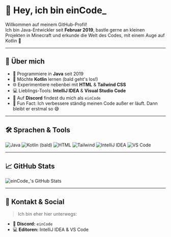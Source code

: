 # 👋 Hey, ich bin einCode_

Willkommen auf meinem GitHub-Profil!  
Ich bin Java-Entwickler seit **Februar 2019**, bastle gerne an kleinen Projekten in Minecraft und erkunde die Welt des Codes, mit einem Auge auf Kotlin 👀

---

## 🚀 Über mich

- 🔨 Programmiere in **Java** seit 2019
- 🎯 Möchte **Kotlin** lernen (bald geht's los!)
- 🌐 Experimentiere nebenbei mit **HTML** & **Tailwind CSS**
- 💻 Lieblings-Tools: **IntelliJ IDEA** & **Visual Studio Code**
- 💬 Auf **Discord** findest du mich als `einCode`
- 🧃 Fun Fact: Ich verbessere ständig meinen Code außer er läuft. Dann bleibt er erstmal so 😅

---

## 🛠️ Sprachen & Tools

![Java](https://img.shields.io/badge/-Java-007396?style=flat&logo=java&logoColor=white)
![Kotlin (bald)](https://img.shields.io/badge/-Kotlin_(soon)-7f52ff?style=flat&logo=kotlin&logoColor=white)
![HTML](https://img.shields.io/badge/-HTML5-e34f26?style=flat&logo=html5&logoColor=white)
![Tailwind](https://img.shields.io/badge/-Tailwind_CSS-38B2AC?style=flat&logo=tailwind-css&logoColor=white)
![IntelliJ IDEA](https://img.shields.io/badge/-IntelliJ%20IDEA-000000?style=flat&logo=intellij-idea&logoColor=white)
![VS Code](https://img.shields.io/badge/-VS_Code-007ACC?style=flat&logo=visual-studio-code&logoColor=white)

---

## 📈 GitHub Stats

![einCode_'s GitHub Stats](https://github-readme-stats.vercel.app/api?username=ThePistonCraft&show_icons=true&theme=radical)

---

## 🤝 Kontakt & Social

> Ich bin eher hier unterwegs:

- 💬 **Discord:** `einCode`
- 💻 **Editoren:** IntelliJ IDEA & VS Code
